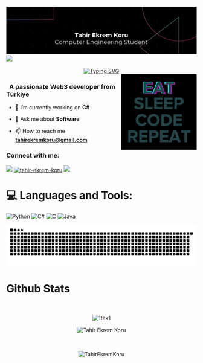 ![MasterHead](https://github.com/1tek1/1tek1/blob/main/Github%20Banner.png)
![](https://komarev.com/ghpvc/?username=1tek1&color=blue)
<div align="center">
 <a href="https://github.com/1tek1">
  <img src="https://readme-typing-svg.demolab.com?font=Fira+Code&size=28&duration=3000&pause=500&center=true&vCenter=true&width=435&lines=%e2%9c%a8+Tahir+Ekrem+Koru+%e2%9c%a8;%f0%9f%93%9a+Software+Developer+%f0%9f%92%bb;Welcome+To+My+Profile+%f0%9f%91%80" alt="Typing SVG" />
 </a>
</div>

<img src="https://github.com/CagatayAkkas/CagatayAkkas/blob/main/img/EatSleepCodeRepeat.gif" alt="Coding" width=200 height=200 align="right">


<h3 align="left">&nbsp; A passionate Web3 developer from Türkiye</h3>

- 🔭 I’m currently working on **C#**

- 💬 Ask me about **Software**

- 📫 How to reach me **tahirekremkoru@gmail.com**

<h3 align="left">Connect with me:</h3>
<p align="left">
  <a href="https://github.com/404"><img src="https://user-images.githubusercontent.com/73097560/115834477-dbab4500-a447-11eb-908a-139a6edaec5c.gif"></a>
<a href="https://linkedin.com/in/tahir-ekrem-koru" target="blank"><img align="center" src="https://raw.githubusercontent.com/rahuldkjain/github-profile-readme-generator/master/src/images/icons/Social/linked-in-alt.svg" alt="tahir-ekrem-koru" height="30" width="40" /></a>
<a href="https://github.com/404"><img src="https://user-images.githubusercontent.com/73097560/115834477-dbab4500-a447-11eb-908a-139a6edaec5c.gif"></a>
</p>



<!--
<details>
  <summary>:zap: GitHub Stats</summary> 
-->
# 💻 Languages and Tools:
![Python](https://img.shields.io/badge/python-3670A0?style=for-the-badge&logo=python&logoColor=ffdd54)
![C#](https://img.shields.io/badge/c%23-%23239120.svg?style=for-the-badge&logo=c-sharp&logoColor=white)
![C](https://img.shields.io/badge/c-%2300599C.svg?style=for-the-badge&logo=c&logoColor=white)
![Java](https://img.shields.io/badge/java-%23ED8B00.svg?style=for-the-badge&logo=java&logoColor=white)


<picture>
  <source media="(prefers-color-scheme: dark)" srcset="https://raw.githubusercontent.com/CagatayAkkas/CagatayAkkas/output/github-contribution-grid-snake-dark.svg">
  <source media="(prefers-color-scheme: light)" srcset="https://raw.githubusercontent.com/CagatayAkkas/CagatayAkkas/output/github-contribution-grid-snake.svg">
  <img alt="github contribution grid snake animation" src="https://raw.githubusercontent.com/CagatayAkkas/CagatayAkkas/output/github-contribution-grid-snake.svg">
</picture>



# Github Stats

 <br />
 
  <p align="center">
  <a>
   
<img align="center" src="https://github-readme-stats.vercel.app/api/top-langs/?username=1tek1&theme=material-palenight&hide_border=false&include_all_commits=false&count_private=false&layout=compact" alt="1tek1" />
   
  </a>
</p>
  
  
  <p align="center">
  <a>
  
  <img align="center" src="https://github-readme-stats.vercel.app/api?username=1tek1&theme=material-palenight&hide_border=false&include_all_commits=false&count_private=false" alt="Tahir Ekrem Koru" />
  
  </a>
</p>

  
<br />


 
 <p align="center">
  <a>
    
  <img align="center" src="https://github-readme-streak-stats.herokuapp.com/?user=1tek1&theme=material-palenight&hide_border=false" alt="TahirEkremKoru" width="55%" />
    
  </a>
</p>
 

 
 <br />
 
  
  
 
 



